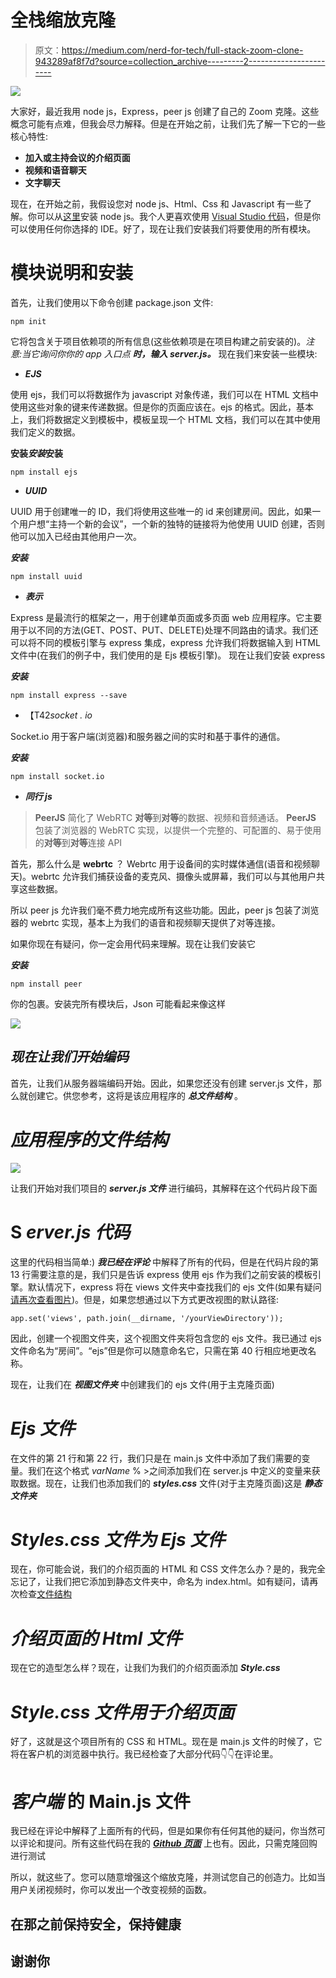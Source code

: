 # 全栈缩放克隆

> 原文：<https://medium.com/nerd-for-tech/full-stack-zoom-clone-943289af8f7d?source=collection_archive---------2----------------------->

![](img/5c313aa3333c3a9a48cead43db55c2c9.png)

大家好，最近我用 node js，Express，peer js 创建了自己的 Zoom 克隆。这些概念可能有点难，但我会尽力解释。但是在开始之前，让我们先了解一下它的一些核心特性:

*   **加入或主持会议的介绍页面**
*   **视频和语音聊天**
*   **文字聊天**

现在，在开始之前，我假设您对 node js、Html、Css 和 Javascript 有一些了解。你可以从[这里](https://nodejs.org/en/download/)安装 node js。我个人更喜欢使用 [Visual Studio 代码](https://code.visualstudio.com/download)，但是你可以使用任何你选择的 IDE。好了，现在让我们安装我们将要使用的所有模块。

# 模块说明和安装

首先，让我们使用以下命令创建 package.json 文件:

```
npm init
```

它将包含关于项目依赖项的所有信息(这些依赖项是在项目构建之前安装的)。*注意:当它询问你你的 app 入口点* ***时，输入 server.js。***
现在我们来安装一些模块:

*   ***EJS***

使用 ejs，我们可以将数据作为 javascript 对象传递，我们可以在 HTML 文档中使用这些对象的键来传递数据。但是你的页面应该在。ejs 的格式。因此，基本上，我们将数据定义到模板中，模板呈现一个 HTML 文档，我们可以在其中使用我们定义的数据。

**安装*安装*安装**

```
npm install ejs
```

*   ***UUID***

UUID 用于创建唯一的 ID，我们将使用这些唯一的 id 来创建房间。因此，如果一个用户想“主持一个新的会议”，一个新的独特的链接将为他使用 UUID 创建，否则他可以加入已经由其他用户一次。

***安装***

```
npm install uuid
```

*   ***表示***

Express 是最流行的框架之一，用于创建单页面或多页面 web 应用程序。它主要用于以不同的方法(GET、POST、PUT、DELETE)处理不同路由的请求。我们还可以将不同的模板引擎与 express 集成，express 允许我们将数据输入到 HTML 文件中(在我们的例子中，我们使用的是 Ejs 模板引擎)。
现在让我们安装 express

***安装***

```
npm install express --save
```

*   【T42*socket . io*

Socket.io 用于客户端(浏览器)和服务器之间的实时和基于事件的通信。

***安装***

```
npm install socket.io
```

*   ***同行 js***

> **PeerJS** 简化了 WebRTC **对等**到**对等**的数据、视频和音频通话。 **PeerJS** 包装了浏览器的 WebRTC 实现，以提供一个完整的、可配置的、易于使用的**对等**到**对等**连接 API

首先，那么什么是 **webrtc** ？
Webrtc 用于设备间的实时媒体通信(语音和视频聊天)。webrtc 允许我们捕获设备的麦克风、摄像头或屏幕，我们可以与其他用户共享这些数据。

所以 peer js 允许我们毫不费力地完成所有这些功能。因此，peer js 包装了浏览器的 webrtc 实现，基本上为我们的语音和视频聊天提供了对等连接。

如果你现在有疑问，你一定会用代码来理解。现在让我们安装它

***安装***

```
npm install peer
```

你的包裹。安装完所有模块后，Json 可能看起来像这样

![](img/65b9131f60b9fd9e931bdb9b8e8f80b5.png)

## ***现在让我们开始编码***

首先，让我们从服务器端编码开始。因此，如果您还没有创建 server.js 文件，那么就创建它。供您参考，这将是该应用程序的 ***总文件结构*** 。

# ***应用程序的文件结构***

![](img/d09d34d250b7cb24f9538dd8233487ab.png)

让我们开始对我们项目的 ***server.js 文件*** 进行编码，其解释在这个代码片段下面

# S ***erver.js 代码***

这里的代码相当简单:) ***我已经在评论*** 中解释了所有的代码，但是在代码片段的第 13 行需要注意的是，我们只是告诉 express 使用 ejs 作为我们之前安装的模板引擎。默认情况下，express 将在 views 文件夹中查找我们的 ejs 文件(如果有疑问[请再次查看图片](#77fc))。但是，如果您想通过以下方式更改视图的默认路径:

```
app.set('views', path.join(__dirname, '/yourViewDirectory'));
```

因此，创建一个视图文件夹，这个视图文件夹将包含您的 ejs 文件。我已通过 ejs 文件命名为“房间”。“ejs”但是你可以随意命名它，只需在第 40 行相应地更改名称。

现在，让我们在 ***视图文件夹*** 中创建我们的 ejs 文件(用于主克隆页面)

# ***Ejs 文件***

在文件的第 21 行和第 22 行，我们只是在 main.js 文件中添加了我们需要的变量。我们在这个格式 *varName* % >之间添加我们在 server.js 中定义的变量来获取数据。现在，让我们也添加我们的 ***styles.css*** 文件(对于主克隆页面)这是 ***静态文件夹***

# ***Styles.css 文件为 Ejs 文件***

现在，你可能会说，我们的介绍页面的 HTML 和 CSS 文件怎么办？是的，我完全忘记了，让我们把它添加到静态文件夹中，命名为 index.html。如有疑问，请再次检查[文件结构](#77fc)

# ***介绍页面的 Html 文件***

现在它的造型怎么样？现在，让我们为我们的介绍页面添加 ***Style.css***

# ***Style.css 文件用于介绍页面***

好了，这就是这个项目所有的 CSS 和 HTML。现在是 main.js 文件的时候了，它将在客户机的浏览器中执行。我已经检查了大部分代码👇👇在评论里。

# ***客户端*** 的 Main.js 文件

我已经在评论中解释了上面所有的代码，但是如果你有任何其他的疑问，你当然可以评论和提问。所有这些代码在我的 [***Github 页面***](https://www.github.com/harsh317) 上也有。因此，只需克隆回购进行测试

所以，就这些了。您可以随意增强这个缩放克隆，并测试您自己的创造力。比如当用户关闭视频时，你可以发出一个改变视频的函数。

## 在那之前保持安全，保持健康

## 谢谢你